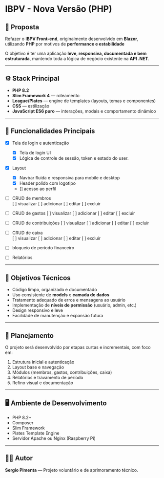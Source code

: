 # IBPV - Nova Versão (PHP)

## 🧭 Proposta
Refazer o **IBPV Front-end**, originalmente desenvolvido em **Blazor**, utilizando **PHP** por motivos de **performance e estabilidade**

O objetivo é ter uma aplicação **leve, responsiva, documentada e bem estruturada**, mantendo toda a lógica de negócio existente na **API .NET**.

---

## ⚙️ Stack Principal
- **PHP 8.2**
- **Slim Framework 4** — roteamento 
- **League/Plates** — engine de templates (layouts, temas e componentes)
- **CSS** — estilização
- **JavaScript ES6 puro** — interações, modais e comportamento dinâmico

---

## 🧩 Funcionalidades Principais

- [x] Tela de login e autenticação  
    - [X] Tela de login UI 
    - [x] Lógica de controle de sessão, token e estado do user.

- [X] Layout
    - [X] Navbar  fluida e responsiva para mobile e desktop
    - [X] Header polido com logotipo
    - [] acesso ao perfil  

- [ ] CRUD de membros  
        [ ] visualizar
        [ ] adicionar
        [ ] editar
        [ ] excluir

- [ ] CRUD de gastos 
        [ ] visualizar
        [ ] adicionar
        [ ] editar
        [ ] excluir

- [ ] CRUD de contribuições 
        [ ] visualizar
        [ ] adicionar
        [ ] editar
        [ ] excluir

- [ ] CRUD de caixa  
        [ ] visualizar
        [ ] adicionar
        [ ] editar
        [ ] excluir

- [ ] bloqueio de período financeiro

- [ ] Relatórios   

---

## 🎯 Objetivos Técnicos
- Código limpo, organizado e documentado  
- Uso consistente de **models** e **camada de dados**  
- Tratamento adequado de erros e mensagens ao usuário  
- Implementação de **níveis de permissão** (usuário, admin, etc.)  
- Design responsivo e leve  
- Facilidade de manutenção e expansão futura  

---

## 🔄 Planejamento
O projeto será desenvolvido por etapas curtas e incrementais, com foco em:
1. Estrutura inicial e autenticação  
2. Layout base e navegação  
3. Módulos (membros, gastos, contribuições, caixa)  
4. Relatórios e travamento de período  
5. Refino visual e documentação  

---

## 🖥️ Ambiente de Desenvolvimento
- PHP 8.2+
- Composer
- Slim Framework
- Plates Template Engine
- Servidor Apache ou Nginx (Raspberry Pi)

---

## 🧑‍💻 Autor
**Sergio Pimenta** — Projeto voluntário e de aprimoramento técnico.
